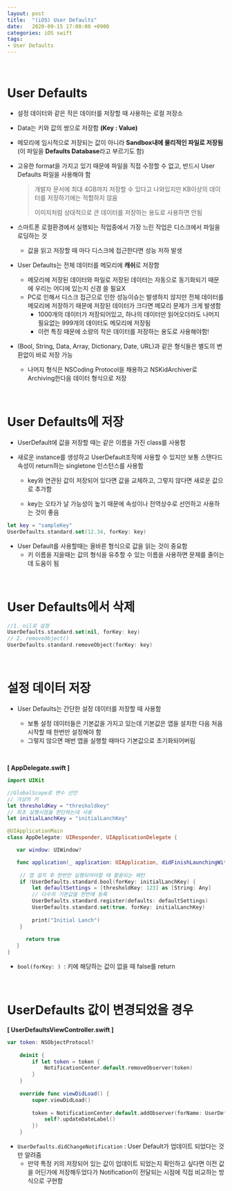 ```yaml
---
layout: post
title:  "(iOS) User Defaults"
date:   2020-09-15 17:00:00 +0900
categories: iOS swift 
tags:
- User Defaults
---
```

<br>

# User Defaults

* 설정 데이터와 같은 작은 데이터를 저장할 때 사용하는 로컬 저장소

* Data는 키와 값의 쌍으로 저장함 **(Key : Value)**

* 메모리에 임시적으로 저장되는 값이 아니라 **Sandbox내에 물리적인 파일로 저장됨** (이 파일을 **Defaults Database**라고 부르기도 함)

* 고유한 format을 가지고 있기 때문에 파일을 직접 수정할 수 없고, 반드시 User Defaults 파일을 사용해야 함

  > 개발자 문서에 최대 4GB까지 저장할 수 있다고 나와있지만 KB이상의 데이터를 저장하기에는 적합하지 않음
  >
  > 이미지처럼 상대적으로 큰 데이터를 저장하는 용도로 사용하면 안됨



* 스마트폰 로컬환경에서 실행되는 작업중에서 가장 느린 작업은 디스크에서 파일을 로딩하는 것
  * 값을 읽고 저장할 때 마다 디스크에 접근한다면 성능 저하 발생
* User Defaults는 전체 데이터를 메모리에 **캐쉬**로 저장함
  * 메모리에 저장된 데이터와 파일로 저장된 데이터는 자동으로 동기화되기 때문에 우리는 어디에 있는지 신경 쓸 필요X
  * PC로 인해서 디스크 접근으로 인한 성능이슈는 발생하지 않지만 전체 데이터를 메모리에 저장하기 때문에 저장된 데이터가 크다면 메모리 문제가 크게 발생함
    *  1000개의 데이터가 저장되어있고, 하나의 데이터만 읽어오더라도 나머지 필요없는 999개의 데이터도 메모리에 저장됨
    * 이런 특징 때문에 소량의 작은 데이터를 저장하는 용도로 사용해야함!
* (Bool, String, Data, Array, Dictionary, Date, URL)과 같은 형식들은 별도의 변환없이 바로 저장 가능
  * 나머지 형식은 NSCoding Protocol을 채용하고 NSKidArchiver로 Archiving한다음 데이터 형식으로 저장

<br>

# User Defaults에 저장

* UserDefault에 값을 저장할 때는 같은 이름을 가진 class를 사용함

* 새로운 instance를 생성하고 UserDefault조작에 사용할 수 있지만 보통 스탠다드 속성이 return하는 singletone 인스턴스를 사용함

  * key와 연관된 값이 저장되어 있다면 값을 교체하고, 그렇지 않다면 새로운 값으로 추가함

  * key는 오타가 날 가능성이 높기 때문에 속성이나 전역상수로 선언하고 사용하는 것이 좋음

```swift
let key = "sampleKey"
UserDefaults.standard.set(12.34, forKey: key)
```

* User Default를 사용할때는 올바른 형식으로 값을 읽는 것이 중요함
  * 키 이름을 지을때는 값의 형식을 유추할 수 있는 이름을 사용하면 문제를 줄이는데 도움이 됨

<br>

# User Defaults에서 삭제

```swift
//1. nil로 설정
UserDefaults.standard.set(nil, forKey: key)
// 2. removeObject()
UserDefaults.standard.removeObject(forKey: key)
```

<br>

# 설정 데이터 저장

* User Defaults는 간단한 설정 데이터를 저장할 때 사용함

  * 보통 설정 데이터들은 기본값을 가지고 있는데 기본값은 앱을 설치한 다음 처음시작할 때 한번만 설정해야 함
  * 그렇지 않으면 매번 앱을 실행할 때마다 기본값으로 초기화되어버림

<br>

**[  AppDelegate.swift ]**

```swift
import UIKit

//GlobalScope로 변수 선언
// 가상의 키
let thresholdKey = "thresholdkey"
// 최초 실행시점을 판단하는데 사용
let initialLanchKey = "initialLanchKey"

@UIApplicationMain
class AppDelegate: UIResponder, UIApplicationDelegate {

   var window: UIWindow?

   func application(_ application: UIApplication, didFinishLaunchingWithOptions launchOptions: [UIApplication.LaunchOptionsKey: Any]?) -> Bool {
      
    // 앱 설치 후 한번만 실행되어야할 때 활용되는 패턴
    if !UserDefaults.standard.bool(forKey: initialLanchKey) {
        let defaultSettings = [thresholdKey: 123] as [String: Any]
        // 다수의 기본값을 한번에 등록
        UserDefaults.standard.register(defaults: defaultSettings)
        UserDefaults.standard.set(true, forKey: initialLanchKey)
        
        print("Initial Lanch")
    }
      
      return true
   }
}
```

* `bool(forKey: ) `: 키에 해당하는 값이 없을 때 false를 return

<br>

# UserDefaults 값이 변경되었을 경우

**[ UserDefaultsViewController.swift ]**

```swift
var token: NSObjectProtocol?
    
    deinit {
        if let token = token {
            NotificationCenter.default.removeObserver(token)
        }
    }
    
    override func viewDidLoad() {
        super.viewDidLoad()
      
        token = NotificationCenter.default.addObserver(forName: UserDefaults.didChangeNotification, object: nil, queue: OperationQueue.main, using: { [weak self] (noti) in
            self?.updateDateLabel()
        })
    }
```

* `UserDefaults.didChangeNotification` : User Default가 업데이트 되었다는 것만 알려줌
  * 만약 특정 키의 저장되어 있는 값이 업데이트 되었는지 확인하고 싶다면 이전 값을 어딘가에 저장해두었다가 Notification이 전달되는 시점에 직접 비교하는 방식으로 구현함